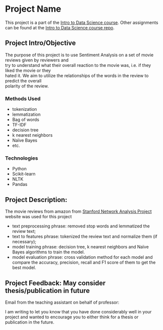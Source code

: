 # Project Name
This project is a part of the [Intro to Data Science course](https://github.com/harper-he/Python/tree/master/Intro%20to%20Data%20Science#course-information).  Other assignments can be found at the [Intro to Data Science course repo](https://github.com/harper-he/Python/tree/master/Intro%20to%20Data%20Science).

## Project Intro/Objective
The purpose of this project is to use	Sentiment	Analysis on a	set	of movie	reviews	given	by reviewers and	
try	to	understand	what	their	overall	reaction	to	the	movie was, i.e. if	they	liked	the	movie	or	they	
hated	it.	We	aim	 to	utilize	 the	relationships	of	 the	words	in	 the	 review	 to	predict	 the overall	
polarity	of	the	review.

### Methods Used
* tokenization
* lemmatization
* Bag of words
* TF-IDF
* decision tree
* k nearest neighbors 
* Naïve Bayes
* etc.

### Technologies
* Python
* Scikit-learn 
* NLTK
* Pandas

## Project Description:
The movie reviews from amazon from [Stanford Network Analysis Project](http://snap.stanford.edu/data/web-Movies.html) website was used for this project
* text preprocessing phrase: removed stop words and lemmatized the review text;
* text to features phrase: tokenized the review text and normalize them (if necessary);
* model training phrase: decision tree, k nearest neighbors and Naïve Bayes algorithms to train the model.
* model evaluation phrase: cross validation method for each model and compare the accuracy, precision, recall and F1 score of them to get the best model.


## Project Feedback: May consider thesis/publication in future
Email from the teaching assistant on behalf of professor:

I am writing to let you know that you have done considerably well in your project and wanted to encourage you to either think for a thesis or publication in the future. 





